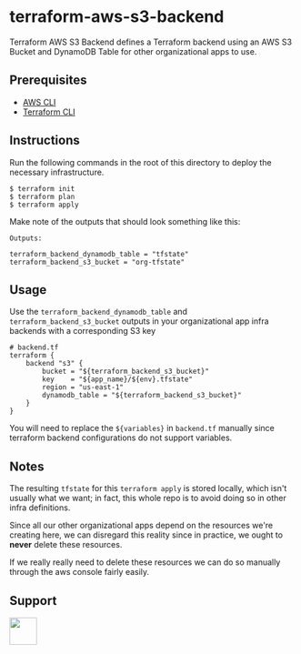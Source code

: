 # terraform-aws-s3-backend

Terraform AWS S3 Backend defines a Terraform backend using an AWS S3 Bucket and DynamoDB Table for other organizational apps to use.

## Prerequisites

- [AWS CLI](https://aws.amazon.com/cli/)
- [Terraform CLI](https://developer.hashicorp.com/terraform/downloads)

## Instructions

Run the following commands in the root of this directory to deploy the necessary infrastructure.

```shell
$ terraform init
$ terraform plan
$ terraform apply
```

Make note of the outputs that should look something like this:

```
Outputs:

terraform_backend_dynamodb_table = "tfstate"
terraform_backend_s3_bucket = "org-tfstate"
```

## Usage

Use the `terraform_backend_dynamodb_table` and `terraform_backend_s3_bucket` outputs in your organizational app infra backends with a corresponding S3 key

```
# backend.tf
terraform {
    backend "s3" {
        bucket = "${terraform_backend_s3_bucket}"
        key    = "${app_name}/${env}.tfstate"
        region = "us-east-1"
        dynamodb_table = "${terraform_backend_s3_bucket}"
    }
}
```

You will need to replace the `${variables}` in `backend.tf` manually since terraform backend configurations do not support variables.

## Notes

The resulting `tfstate` for this `terraform apply` is stored locally, which isn't usually what we want; in fact, this whole repo is to avoid doing so in other infra definitions.

Since all our other organizational apps depend on the resources we're creating here, we can disregard this reality since in practice, we ought to **never** delete these resources.

If we really really need to delete these resources we can do so manually through the aws console fairly easily.

## Support

<a href="https://www.buymeacoffee.com/sebario"><img src="https://cdn.buymeacoffee.com/buttons/v2/default-yellow.png" height="48"></a>

